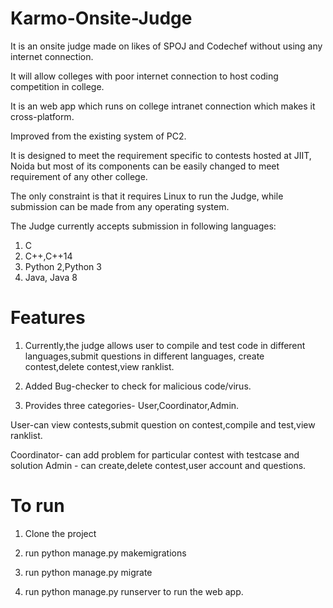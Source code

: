 # Karmo-Onsite-Judge
It is an onsite judge made on likes of SPOJ and Codechef without using any internet connection.

It will allow colleges with poor internet connection to host coding competition in college.

It is an web app which runs on college intranet connection which makes it cross-platform.

Improved from the existing system of PC2.

It is designed to meet the requirement specific to contests hosted at JIIT, Noida but most of its components can be easily changed to meet requirement of any other college.

The only constraint is that it requires Linux to run the Judge, while submission can be made from any operating system.

The Judge currently accepts submission in following languages:
1) C
2) C++,C++14
3) Python 2,Python 3
4) Java, Java 8

# Features

1) Currently,the judge allows user to compile and test code in different languages,submit questions in different languages,
  create contest,delete contest,view ranklist.
  
2) Added Bug-checker to check for malicious code/virus.

3) Provides three categories- User,Coordinator,Admin.

User-can view contests,submit question on contest,compile and test,view ranklist.

Coordinator- can add problem for particular contest with testcase and solution
Admin - can create,delete contest,user account and questions.


# To run
1) Clone the project

2) run python manage.py makemigrations

3) run python manage.py migrate

4) run python manage.py runserver to run the web app.
